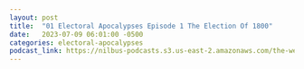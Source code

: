 ```yaml
---
layout: post
title:  "01 Electoral Apocalypses Episode 1 The Election Of 1800"
date:   2023-07-09 06:01:00 -0500
categories: electoral-apocalypses
podcast_link: https://nilbus-podcasts.s3.us-east-2.amazonaws.com/the-well-trained-mind/Electoral%20Apocalypses/01%20Electoral%20Apocalypses%20Episode%201%20The%20Election%20Of%201800.mp3
---
```


